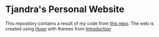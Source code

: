 # Tjandra's Personal Website

This repository contains a result of my code from [this repo](https://github.com/TjandraD/personal-web). The web is created using [Hugo](https://gohugo.io/) with themes from [Introduction](https://themes.gohugo.io/hugo-theme-introduction/)